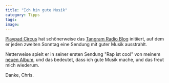 ```yaml
---
title: "Ich bin gute Musik"
category: Tipps
tags: 
image: 
---
```


[Playpad Circus](http://www.myspace.com/playpadcircus) hat schönerweise das [Tangram Radio Blog](http://www.tangramradioblog.de.be/) initiiert, auf dem er jeden zweiten Sonntag eine Sendung mit guter Musik ausstrahlt.  

  

Netterweise spielt er in seiner ersten Sendung "Rap ist cool" von meinem [neuen Album](http://www.hhv.de/item_101869.html), und das bedeutet, dass ich gute Musik mache, und das freut mich wiederum.  

  

Danke, Chris.